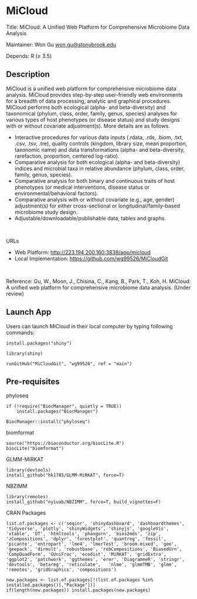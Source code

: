 # MiCloud
Title: MiCloud: A Unified Web Platform for Comprehensive Microbiome Data Analysis

Maintainer: Won Gu won.gu@stonybrook.edu

Depends: R (≥ 3.5)

## Description
MiCloud is a unified web platform for comprehensive microbiome data analysis. MiCloud provides step-by-step user-friendly web environments for a breadth of data processing, analytic and graphical procedures. MiCloud performs both ecological (alpha- and beta-diversity) and taxonomical (phylum, class, order, family, genus, species) analyses for various types of host phenotypes (or disease status) and study designs with or without covariate adjustment(s). More details are as follows.

- Interactive procedures for various data inputs (.rdata, .rds, .biom, .txt, .csv, .tsv, .tre), quality controls (kingdom, library size, mean proportion, taxonomic name) and data transformations (alpha- and beta-diversity, rarefaction, proportion, centered log-ratio).
- Comparative analysis for both ecological (alpha- and beta-diversity) indices and microbial taxa in relative abundance (phylum, class, order, family, genus, species).
- Comparative analysis for both binary and continuous traits of host phenotypes (or medical interventions, disease status or environmental/behavioral factors).
- Comparative analysis with or without covariate (e.g., age, gender) adjustment(s) for either cross-sectional or longitudinal/family-based microbiome study design.
- Adjustable/downloadable/publishable data, tables and graphs.

<br/>

URLs
- Web Platform: http://223.194.200.160:3838/app/micloud
- Local Implementation: https://github.com/wg99526/MiCloudGit

<br/>

Reference: Gu, W., Moon, J., Chisina, C., Kang, B., Park, T., Koh, H. MiCloud: A unified web platform for comprehensive microbiome data analysis. (Under review)

## Launch App 
Users can launch MiCloud in their local computer by typing following commands:

```
install.packages("shiny")

library(shiny)

runGitHub("MiCloudGit", "wg99526", ref = "main")
```


## Pre-requisites

phyloseq
```
if (!require("BiocManager", quietly = TRUE))
    install.packages("BiocManager")

BiocManager::install("phyloseq")
```

biomformat
```
source("https://bioconductor.org/biocLite.R")
biocLite("biomformat")
```

GLMM-MiRKAT
```
library(devtools)
install_github("hk1785/GLMM-MiRKAT", force=T)
```

NBZIMM
```
library(remotes)
install_github("nyiuab/NBZIMM", force=T, build_vignettes=F)
```


CRAN Packages

```
list.of.packages <- c('seqinr', 'shinydashboard', 'dashboardthemes', 'tidyverse', 'plotly', 'shinyWidgets', 'shinyjs', 'googleVis', 'xtable', 'DT', 'htmltools', 'phangorn', 'bios2mds', 'zip', 'zCompositions', 'dplyr', 'forestplot', 'quantreg', 'fossil', 'picante', 'entropart', 'lme4', 'lmerTest', 'broom.mixed', 'gee', 'geepack', 'dirmult', 'robustbase', 'robCompositions', 'BiasedUrn', 'CompQuadForm', 'GUniFrac', 'ecodist', 'MiRKAT', 'gridExtra', 'ggplot2', 'patchwork', 'ggthemes', 'erer', 'DiagrammeR', 'stringr', 'devtools', 'betareg', 'reticulate',   'nlme', 'glmmTMB', 'glmm', 'remotes', 'gridGraphics', 'compositions')

new.packages <- list.of.packages[!(list.of.packages %in% installed.packages()[,"Package"])]
if(length(new.packages)) install.packages(new.packages)
```


